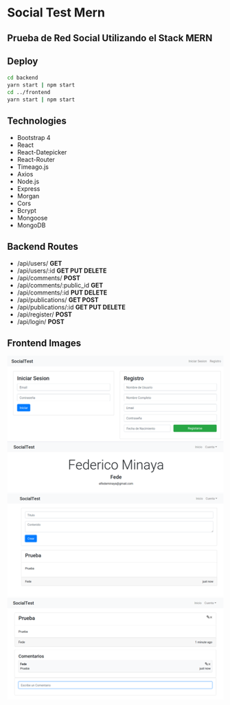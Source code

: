 # Social Test Mern

## Prueba de Red Social Utilizando el Stack MERN

## Deploy

```bash
cd backend
yarn start | npm start
cd ../frontend
yarn start | npm start
```

## Technologies

* Bootstrap 4
* React
* React-Datepicker
* React-Router
* Timeago.js
* Axios
* Node.js
* Express
* Morgan
* Cors
* Bcrypt
* Mongoose
* MongoDB

## Backend Routes

* /api/users/ **GET**
* /api/users/:id **GET PUT DELETE**
* /api/comments/ **POST**
* /api/comments/:public_id **GET**
* /api/comments/:id **PUT DELETE**
* /api/publications/ **GET POST**
* /api/publications/:id **GET PUT DELETE**
* /api/register/ **POST**
* /api/login/ **POST**


## Frontend Images

![IMG de Login](https://raw.githubusercontent.com/Fedeya/socialtest-mern/master/images/login.png)
![IMG de Profile](https://raw.githubusercontent.com/Fedeya/socialtest-mern/master/images/profile.png)
![IMG de Dashboard](https://raw.githubusercontent.com/Fedeya/socialtest-mern/master/images/dashboard.png )
![IMG de Publicacion](https://raw.githubusercontent.com/Fedeya/socialtest-mern/master/images/publication.png)

